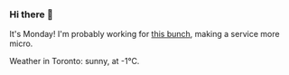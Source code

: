 ### Hi there :wave:

It's Monday! I'm probably working for [this bunch](https://github.com/kohofinancial), making a service more micro.

Weather in Toronto: sunny, at -1°C.
